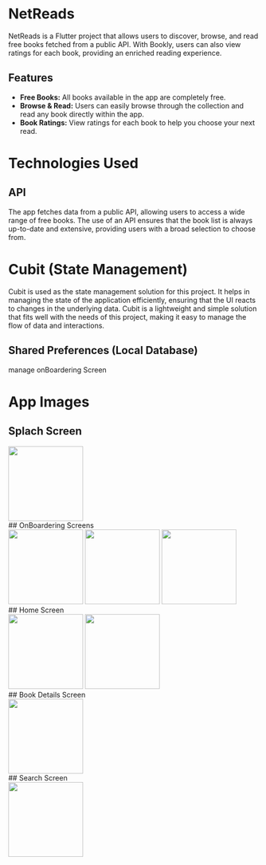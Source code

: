 # NetReads

NetReads is a Flutter project that allows users to discover, browse, and read free books fetched from a public API. With Bookly, users can also view ratings for each book, providing an enriched reading experience.

## Features

- **Free Books:** All books available in the app are completely free.
- **Browse & Read:** Users can easily browse through the collection and read any book directly within the app.
- **Book Ratings:** View ratings for each book to help you choose your next read.

# Technologies Used
## API
The app fetches data from a public API, allowing users to access a wide range of free books. The use of an API ensures that the book list is always up-to-date and extensive, providing users with a broad selection to choose from.
# Cubit (State Management)
Cubit is used as the state management solution for this project. It helps in managing the state of the application efficiently, ensuring that the UI reacts to changes in the underlying data. Cubit is a lightweight and simple solution that fits well with the needs of this project, making it easy to manage the flow of data and interactions.
## Shared Preferences (Local Database)
manage onBoardering Screen
# App Images
## Splach Screen
<div>
  <img src = "https://github.com/user-attachments/assets/2158357c-dc57-44f1-9838-4885f57d3b13"width="150" hieght ="170">
</div>
## OnBoardering Screens
<div>
    <img src = "https://github.com/user-attachments/assets/415724ce-35e5-4a23-b6b9-ebd1fe8ae554"width="150" hieght ="170">
   <img src = "https://github.com/user-attachments/assets/c3de2b51-5a94-49ed-9053-a104779d0be7"width="150" hieght ="170">
  <img src = "https://github.com/user-attachments/assets/6fc880ac-659f-4cfc-aa62-945abe447f1b"width="150" hieght ="170">
  
</div>
## Home Screen
<div>
   <img src = "https://github.com/user-attachments/assets/e99860ec-bfdd-46e7-9ec7-1c60e8b231e9"width="150" hieght ="170">
   <img src = "https://github.com/user-attachments/assets/f69ad3bf-6ffe-4792-8f8f-6caecb8a17ed"width="150" hieght ="170">
</div>
## Book Details Screen
<div>
  <img src = "https://github.com/user-attachments/assets/811f47e3-d23f-407a-8958-137c9b226d73"width="150" hieght ="170">
   
</div>
## Search Screen
<div>
  <img src = "https://github.com/user-attachments/assets/9ca133c2-9f27-4a51-b2be-df8fc9f504be"width="150" hieght ="170">
   
</div>











